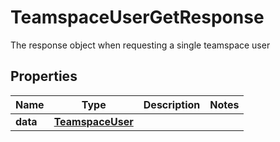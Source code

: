 

# TeamspaceUserGetResponse

The response object when requesting a single teamspace user

## Properties

| Name | Type | Description | Notes |
|------------ | ------------- | ------------- | -------------|
|**data** | [**TeamspaceUser**](TeamspaceUser.md) |  |  |



